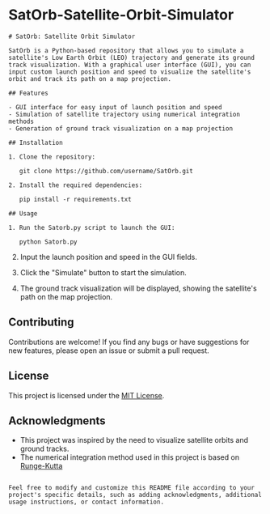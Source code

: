 # SatOrb-Satellite-Orbit-Simulator

```
# SatOrb: Satellite Orbit Simulator

SatOrb is a Python-based repository that allows you to simulate a satellite's Low Earth Orbit (LEO) trajectory and generate its ground track visualization. With a graphical user interface (GUI), you can input custom launch position and speed to visualize the satellite's orbit and track its path on a map projection.

## Features

- GUI interface for easy input of launch position and speed
- Simulation of satellite trajectory using numerical integration methods
- Generation of ground track visualization on a map projection

## Installation

1. Clone the repository:

   git clone https://github.com/username/SatOrb.git

2. Install the required dependencies:

   pip install -r requirements.txt

## Usage

1. Run the Satorb.py script to launch the GUI:

   python Satorb.py
```

2. Input the launch position and speed in the GUI fields.

3. Click the "Simulate" button to start the simulation.

4. The ground track visualization will be displayed, showing the satellite's path on the map projection.

## Contributing

Contributions are welcome! If you find any bugs or have suggestions for new features, please open an issue or submit a pull request.

## License

This project is licensed under the [MIT License](LICENSE).

## Acknowledgments

- This project was inspired by the need to visualize satellite orbits and ground tracks.
- The numerical integration method used in this project is based on [Runge-Kutta](https://en.wikipedia.org/wiki/Runge%E2%80%93Kutta_methods)
```

Feel free to modify and customize this README file according to your project's specific details, such as adding acknowledgments, additional usage instructions, or contact information.
